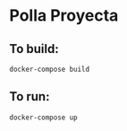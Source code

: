 # Polla Proyecta

## To build:

``` docker-compose build ```

## To run:

``` docker-compose up ```
